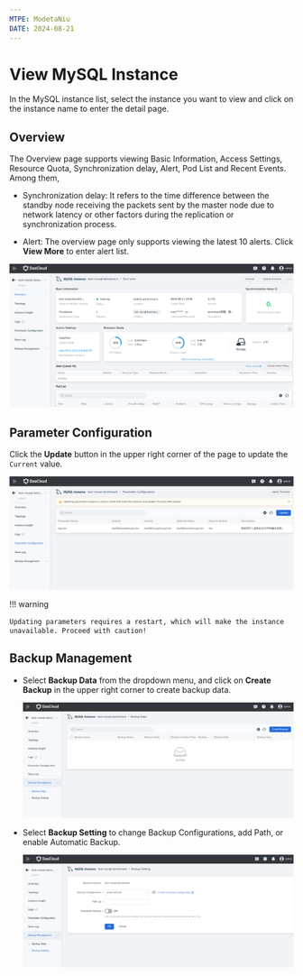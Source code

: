 ```yaml
---
MTPE: ModetaNiu
DATE: 2024-08-21
---
```


# View MySQL Instance

In the MySQL instance list, select the instance you want to view and click on the instance name to enter the detail page.

## Overview

The Overview page supports viewing Basic Information, Access Settings, Resource Quota, Synchronization delay, 
Alert, Pod List and Recent Events. Among them, 

- Synchronization delay: It refers to the time difference between the standby node receiving the packets sent by 
  the master node due to network latency or other factors during the replication or synchronization process.

- Alert: The overview page only supports viewing the latest 10 alerts. Click __View More__ to enter alert list.

![Overview](../image/view.png)

## Parameter Configuration

Click the __Update__ button in the upper right corner of the page to update the `Current` value.

![Parameter Configuration](../image/view01.png)

!!! warning

    Updating parameters requires a restart, which will make the instance unavailable. Proceed with caution!

## Backup Management

- Select __Backup Data__ from the dropdown menu, and click on __Create Backup__ in the upper right corner to 
  create backup data.

    ![Backup Data](../image/view02.png)

- Select __Backup Setting__ to change Backup Configurations, add Path, or enable Automatic Backup.

    ![Backup Settings](../image/view03.png)